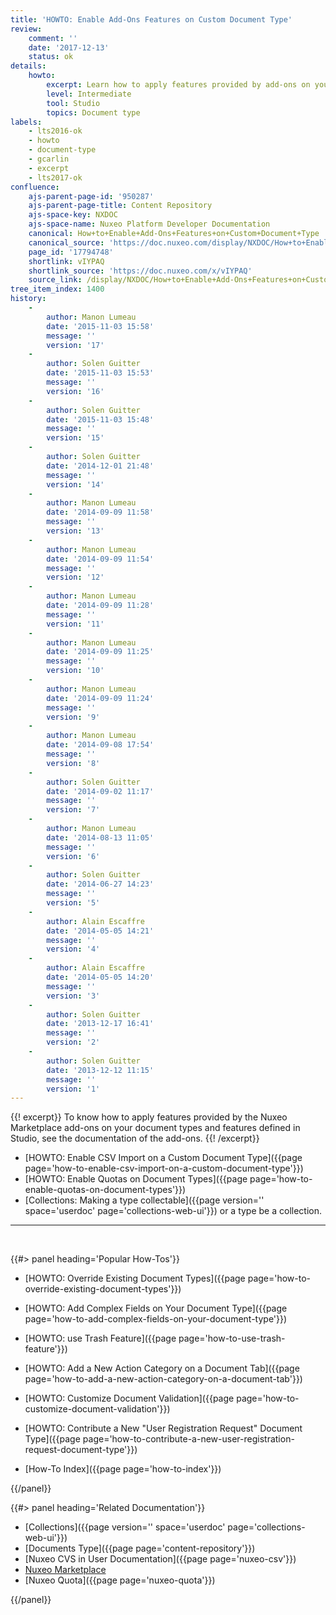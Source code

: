 ```yaml
---
title: 'HOWTO: Enable Add-Ons Features on Custom Document Type'
review:
    comment: ''
    date: '2017-12-13'
    status: ok
details:
    howto:
        excerpt: Learn how to apply features provided by add-ons on your document type.
        level: Intermediate
        tool: Studio
        topics: Document type
labels:
    - lts2016-ok
    - howto
    - document-type
    - gcarlin
    - excerpt
    - lts2017-ok
confluence:
    ajs-parent-page-id: '950287'
    ajs-parent-page-title: Content Repository
    ajs-space-key: NXDOC
    ajs-space-name: Nuxeo Platform Developer Documentation
    canonical: How+to+Enable+Add-Ons+Features+on+Custom+Document+Type
    canonical_source: 'https://doc.nuxeo.com/display/NXDOC/How+to+Enable+Add-Ons+Features+on+Custom+Document+Type'
    page_id: '17794748'
    shortlink: vIYPAQ
    shortlink_source: 'https://doc.nuxeo.com/x/vIYPAQ'
    source_link: /display/NXDOC/How+to+Enable+Add-Ons+Features+on+Custom+Document+Type
tree_item_index: 1400
history:
    -
        author: Manon Lumeau
        date: '2015-11-03 15:58'
        message: ''
        version: '17'
    -
        author: Solen Guitter
        date: '2015-11-03 15:53'
        message: ''
        version: '16'
    -
        author: Solen Guitter
        date: '2015-11-03 15:48'
        message: ''
        version: '15'
    -
        author: Solen Guitter
        date: '2014-12-01 21:48'
        message: ''
        version: '14'
    -
        author: Manon Lumeau
        date: '2014-09-09 11:58'
        message: ''
        version: '13'
    -
        author: Manon Lumeau
        date: '2014-09-09 11:54'
        message: ''
        version: '12'
    -
        author: Manon Lumeau
        date: '2014-09-09 11:28'
        message: ''
        version: '11'
    -
        author: Manon Lumeau
        date: '2014-09-09 11:25'
        message: ''
        version: '10'
    -
        author: Manon Lumeau
        date: '2014-09-09 11:24'
        message: ''
        version: '9'
    -
        author: Manon Lumeau
        date: '2014-09-08 17:54'
        message: ''
        version: '8'
    -
        author: Solen Guitter
        date: '2014-09-02 11:17'
        message: ''
        version: '7'
    -
        author: Manon Lumeau
        date: '2014-08-13 11:05'
        message: ''
        version: '6'
    -
        author: Solen Guitter
        date: '2014-06-27 14:23'
        message: ''
        version: '5'
    -
        author: Alain Escaffre
        date: '2014-05-05 14:21'
        message: ''
        version: '4'
    -
        author: Alain Escaffre
        date: '2014-05-05 14:20'
        message: ''
        version: '3'
    -
        author: Solen Guitter
        date: '2013-12-17 16:41'
        message: ''
        version: '2'
    -
        author: Solen Guitter
        date: '2013-12-12 11:15'
        message: ''
        version: '1'
---
```


{{! excerpt}}
To know how to apply features provided by the Nuxeo Marketplace add-ons on your document types and features defined in Studio, see the documentation of the add-ons.
{{! /excerpt}}

- [HOWTO: Enable CSV Import on a Custom Document Type]({{page page='how-to-enable-csv-import-on-a-custom-document-type'}})
- [HOWTO: Enable Quotas on Document Types]({{page page='how-to-enable-quotas-on-document-types'}})
- [Collections: Making a type collectable]({{page version='' space='userdoc' page='collections-web-ui'}}) or a type be a collection.

* * *

&nbsp;

<div class="row" data-equalizer data-equalize-on="medium"><div class="column medium-6">{{#> panel heading='Popular How-Tos'}}

- [HOWTO: Override Existing Document Types]({{page page='how-to-override-existing-document-types'}}) &nbsp;
- [HOWTO: Add Complex Fields on Your Document Type]({{page page='how-to-add-complex-fields-on-your-document-type'}}) &nbsp;
- [HOWTO: use Trash Feature]({{page page='how-to-use-trash-feature'}})
- [HOWTO: Add a New Action Category on a Document Tab]({{page page='how-to-add-a-new-action-category-on-a-document-tab'}})
- [HOWTO: Customize Document Validation]({{page page='how-to-customize-document-validation'}})
- [HOWTO: Contribute a New "User Registration Request" Document Type]({{page page='how-to-contribute-a-new-user-registration-request-document-type'}})

- [How-To Index]({{page page='how-to-index'}})

{{/panel}}</div><div class="column medium-6">{{#> panel heading='Related Documentation'}}

- [Collections]({{page version='' space='userdoc' page='collections-web-ui'}})
- [Documents Type]({{page page='content-repository'}})
- [Nuxeo CVS in User Documentation]({{page page='nuxeo-csv'}})
- [Nuxeo Marketplace](http://marketplace.nuxeo.com/)
- [Nuxeo Quota]({{page page='nuxeo-quota'}})

{{/panel}}</div></div>
